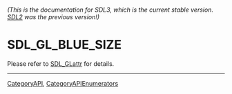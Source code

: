 ###### (This is the documentation for SDL3, which is the current stable version. [SDL2](https://wiki.libsdl.org/SDL2/) was the previous version!)
# SDL_GL_BLUE_SIZE

Please refer to [SDL_GLattr](SDL_GLattr) for details.

----
[CategoryAPI](CategoryAPI), [CategoryAPIEnumerators](CategoryAPIEnumerators)

